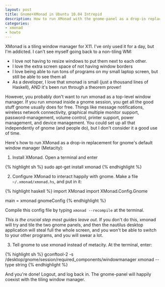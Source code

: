 ```yaml
---
layout: post
title: Gnome+XMonad in Ubuntu 10.04 Intrepid
description: How to run XMonad with the gnome-panel as a drop-in replacement for Metacity on Ubuntu 10.04 Intrepid
categories:
- xmonad
- howto
---
```


XMonad is a tiling window manager for X11. I've only used it for a day, but I'm
addicted. I can't see myself going back to a non-tiling WM:

- I love not having to resize windows to put them next to each other.
- I love the extra screen space of not having window borders
- I love being able to run tons of programs on my small laptop screen, but
  still be able to see them all
- As a developer, I love that xmonad is small (just a thousand lines of
  Haskell), AND it's been run through a theorem prover!

However, you probably don't want to run xmonad as a top-level window manager.
If you run xmonad inside a gnome session, you get all the good stuff gnome
usually does for free.  Things like message notifications, wireless network
connectivity, graphical multiple monitor support, password-management, volume
control, printer support, power management, and device management. You could
set up all that independently of gnome (and people do), but I don't consider it
a good use of time.

Here's how to run XMonad as a drop-in replacement for gnome's default window
manager (Metacity):

1) Install XMonad. Open a terminal and enter

{% highlight sh %}
sudo apt-get install xmonad
{% endhighlight %}

2) Configure XMonad to interact happily with gnome. Make a file
`~/.xmonad/xmonad.hs`, and put in it:

{% highlight haskell %}
import XMonad
import XMonad.Config.Gnome

main = xmonad gnomeConfig
{% endhighlight %}

Compile this config file by typing `xmonad --recompile` at the terminal.

*This is the crucial step most guides leave out.*  If you don't do this, xmonad
will try and tile the two gnome panels, and then the nautilus desktop
application will steal full the whole screen, and you won't be able to switch
to your other programs, and you will swear a lot.

3) Tell gnome to use xmonad instead of metacity. At the terminal, enter:

{% highlight sh %}
gconftool-2 -s /desktop/gnome/session/required_components/windowmanager xmonad --type string
{% endhighlight %}

And you're done! Logout, and log back in. The gnome-panel will happily coexist
with the tiling window manager.
